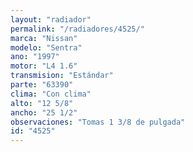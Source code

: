 ```yaml
---
layout: "radiador"
permalink: "/radiadores/4525/"
marca: "Nissan"
modelo: "Sentra"
ano: "1997"
motor: "L4 1.6"
transmision: "Estándar"
parte: "63390"
clima: "Con clima"
alto: "12 5/8"
ancho: "25 1/2"
observaciones: "Tomas 1 3/8 de pulgada"
id: "4525"
---
```


